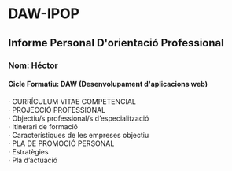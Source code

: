 # DAW-IPOP
## Informe Personal D'orientació Professional
### Nom: Héctor
#### Cicle Formatiu: DAW (Desenvolupament d'aplicacions web)
  · CURRÍCULUM VITAE COMPETENCIAL  
  · PROJECCIÓ PROFESSIONAL  
  · Objectiu/s professional/s d’especialització  
    · Itinerari de formació  
    · Característiques de les empreses objectiu  
  · PLA DE PROMOCIÓ PERSONAL  
    · Estratègies  
    · Pla d’actuació
